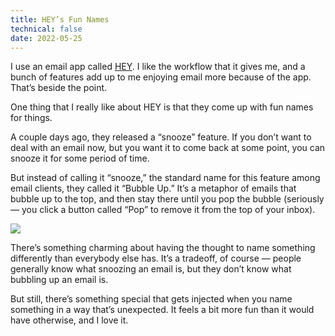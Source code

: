 ```yaml
---
title: HEY’s Fun Names
technical: false
date: 2022-05-25
---
```


I use an email app called [HEY](https://hey.com). I like the workflow that it gives me, and a bunch of features add up to me enjoying email more because of the app. That’s beside the point. 

One thing that I really like about HEY is that they come up with fun names for things. 

A couple days ago, they released a “snooze” feature. If you don’t want to deal with an email now, but you want it to come back at some point, you can snooze it for some period of time. 

But instead of calling it “snooze,” the standard name for this feature among email clients, they called it “Bubble Up.” It’s a metaphor of emails that bubble up to the top, and then stay there until you pop the bubble (seriously — you click a button called “Pop” to remove it from the top of your inbox). 

![](/github-issues/170380669-246fc3c0-4e5e-4a3a-8c48-7f34ac1498c0.png)

There’s something charming about having the thought to name something differently than everybody else has. It’s a tradeoff, of course — people generally know what snoozing an email is, but they don’t know what bubbling up an email is. 

But still, there’s something special that gets injected when you name something in a way that’s unexpected. It feels a bit more fun than it would have otherwise, and I love it. 